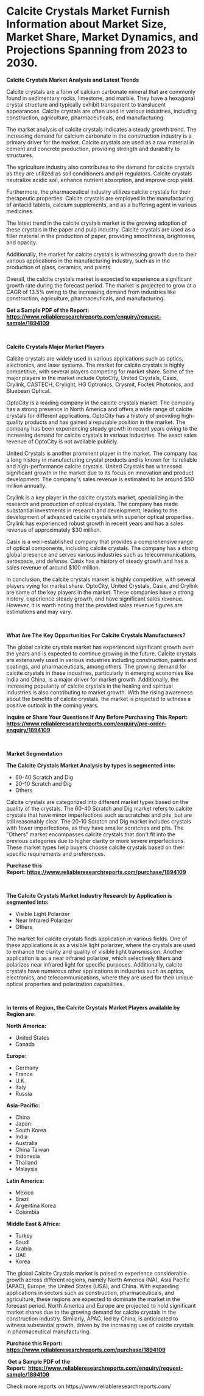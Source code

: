 <p><h1>Calcite Crystals Market Furnish Information about Market Size, Market Share, Market Dynamics, and Projections Spanning from 2023 to 2030.</h1></p><p><strong>Calcite Crystals Market Analysis and Latest Trends</strong></p>
<p><p>Calcite crystals are a form of calcium carbonate mineral that are commonly found in sedimentary rocks, limestone, and marble. They have a hexagonal crystal structure and typically exhibit transparent to translucent appearances. Calcite crystals are often used in various industries, including construction, agriculture, pharmaceuticals, and manufacturing.</p><p>The market analysis of calcite crystals indicates a steady growth trend. The increasing demand for calcium carbonate in the construction industry is a primary driver for the market. Calcite crystals are used as a raw material in cement and concrete production, providing strength and durability to structures.</p><p>The agriculture industry also contributes to the demand for calcite crystals as they are utilized as soil conditioners and pH regulators. Calcite crystals neutralize acidic soil, enhance nutrient absorption, and improve crop yield.</p><p>Furthermore, the pharmaceutical industry utilizes calcite crystals for their therapeutic properties. Calcite crystals are employed in the manufacturing of antacid tablets, calcium supplements, and as a buffering agent in various medicines.</p><p>The latest trend in the calcite crystals market is the growing adoption of these crystals in the paper and pulp industry. Calcite crystals are used as a filler material in the production of paper, providing smoothness, brightness, and opacity.</p><p>Additionally, the market for calcite crystals is witnessing growth due to their various applications in the manufacturing industry, such as in the production of glass, ceramics, and paints.</p><p>Overall, the calcite crystals market is expected to experience a significant growth rate during the forecast period. The market is projected to grow at a CAGR of 13.5% owing to the increasing demand from industries like construction, agriculture, pharmaceuticals, and manufacturing.</p></p>
<p><strong>Get a Sample PDF of the Report:&nbsp; <a href="https://www.reliableresearchreports.com/enquiry/request-sample/1894109">https://www.reliableresearchreports.com/enquiry/request-sample/1894109</a></strong></p>
<p>&nbsp;</p>
<p><strong>Calcite Crystals Major Market Players</strong></p>
<p><p>Calcite crystals are widely used in various applications such as optics, electronics, and laser systems. The market for calcite crystals is highly competitive, with several players competing for market share. Some of the major players in the market include OptoCity, United Crystals, Casix, Crylink, CASTECH, Crylight, HG Optronics, Crysmit, Foctek Photonics, and Bluebean Optical.</p><p>OptoCity is a leading company in the calcite crystals market. The company has a strong presence in North America and offers a wide range of calcite crystals for different applications. OptoCity has a history of providing high-quality products and has gained a reputable position in the market. The company has been experiencing steady growth in recent years owing to the increasing demand for calcite crystals in various industries. The exact sales revenue of OptoCity is not available publicly.</p><p>United Crystals is another prominent player in the market. The company has a long history in manufacturing crystal products and is known for its reliable and high-performance calcite crystals. United Crystals has witnessed significant growth in the market due to its focus on innovation and product development. The company's sales revenue is estimated to be around $50 million annually.</p><p>Crylink is a key player in the calcite crystals market, specializing in the research and production of optical crystals. The company has made substantial investments in research and development, leading to the development of advanced calcite crystals with superior optical properties. Crylink has experienced robust growth in recent years and has a sales revenue of approximately $30 million.</p><p>Casix is a well-established company that provides a comprehensive range of optical components, including calcite crystals. The company has a strong global presence and serves various industries such as telecommunications, aerospace, and defense. Casix has a history of steady growth and has a sales revenue of around $100 million.</p><p>In conclusion, the calcite crystals market is highly competitive, with several players vying for market share. OptoCity, United Crystals, Casix, and Crylink are some of the key players in the market. These companies have a strong history, experience steady growth, and have significant sales revenue. However, it is worth noting that the provided sales revenue figures are estimations and may vary.</p></p>
<p>&nbsp;</p>
<p><strong>What Are The Key Opportunities For Calcite Crystals Manufacturers?</strong></p>
<p><p>The global calcite crystals market has experienced significant growth over the years and is expected to continue growing in the future. Calcite crystals are extensively used in various industries including construction, paints and coatings, and pharmaceuticals, among others. The growing demand for calcite crystals in these industries, particularly in emerging economies like India and China, is a major driver for market growth. Additionally, the increasing popularity of calcite crystals in the healing and spiritual industries is also contributing to market growth. With the rising awareness about the benefits of calcite crystals, the market is projected to witness a positive outlook in the coming years.</p></p>
<p><strong>Inquire or Share Your Questions If Any Before Purchasing This Report: <a href="https://www.reliableresearchreports.com/enquiry/pre-order-enquiry/1894109">https://www.reliableresearchreports.com/enquiry/pre-order-enquiry/1894109</a></strong></p>
<p>&nbsp;</p>
<p><strong>Market Segmentation</strong></p>
<p><strong>The Calcite Crystals Market Analysis by types is segmented into:</strong></p>
<p><ul><li>60-40 Scratch and Dig</li><li>20-10 Scratch and Dig</li><li>Others</li></ul></p>
<p><p>Calcite crystals are categorized into different market types based on the quality of the crystals. The 60-40 Scratch and Dig market refers to calcite crystals that have minor imperfections such as scratches and pits, but are still reasonably clear. The 20-10 Scratch and Dig market includes crystals with fewer imperfections, as they have smaller scratches and pits. The "Others" market encompasses calcite crystals that don't fit into the previous categories due to higher clarity or more severe imperfections. These market types help buyers choose calcite crystals based on their specific requirements and preferences.</p></p>
<p><strong>Purchase this Report:&nbsp;<a href="https://www.reliableresearchreports.com/purchase/1894109">https://www.reliableresearchreports.com/purchase/1894109</a></strong></p>
<p>&nbsp;</p>
<p><strong>The Calcite Crystals Market Industry Research by Application is segmented into:</strong></p>
<p><ul><li>Visible Light Polarizer</li><li>Near Infrared Polarizer</li><li>Others</li></ul></p>
<p><p>The market for calcite crystals finds application in various fields. One of these applications is as a visible light polarizer, where the crystals are used to enhance the clarity and quality of visible light transmission. Another application is as a near infrared polarizer, which selectively filters and polarizes near infrared light for specific purposes. Additionally, calcite crystals have numerous other applications in industries such as optics, electronics, and telecommunications, where they are used for their unique optical properties and polarization capabilities.</p></p>
<p>&nbsp;</p>
<p><strong>In terms of Region, the Calcite Crystals Market Players available by Region are:</strong></p>
<p>
    <p> <strong> North America: </strong>
        <ul>
            <li>United States</li>
            <li>Canada</li>
        </ul>
        </p> 
    <p> <strong> Europe: </strong>
        <ul>
            <li>Germany</li>
            <li>France</li>
            <li>U.K.</li>
            <li>Italy</li>
            <li>Russia</li>
        </ul>
        </p> 
    <p> <strong> Asia-Pacific: </strong>
        <ul>
            <li>China</li>
            <li>Japan</li>
            <li>South Korea</li>
            <li>India</li>
            <li>Australia</li>
            <li>China Taiwan</li>
            <li>Indonesia</li>
            <li>Thailand</li>
            <li>Malaysia</li>
        </ul>
        </p> 
    <p> <strong> Latin America: </strong>
        <ul>
            <li>Mexico</li>
            <li>Brazil</li>
            <li>Argentina Korea</li>
            <li>Colombia</li>
        </ul>
        </p> 
    <p> <strong> Middle East & Africa: </strong>
        <ul>
            <li>Turkey</li>
            <li>Saudi</li>
            <li>Arabia</li>
            <li>UAE</li>
            <li>Korea</li>
        </ul>
    </p>
    </p>
<p><p>The global Calcite Crystals market is poised to experience considerable growth across different regions, namely North America (NA), Asia Pacific (APAC), Europe, the United States (USA), and China. With expanding applications in sectors such as construction, pharmaceuticals, and agriculture, these regions are expected to dominate the market in the forecast period. North America and Europe are projected to hold significant market shares due to the growing demand for calcite crystals in the construction industry. Similarly, APAC, led by China, is anticipated to witness substantial growth, driven by the increasing use of calcite crystals in pharmaceutical manufacturing.</p></p>
<p><strong>Purchase this Report: <a href="https://www.reliableresearchreports.com/purchase/1894109">https://www.reliableresearchreports.com/purchase/1894109</a></strong></p>
<p>&nbsp;<strong>Get a Sample PDF of the Report:&nbsp;&nbsp;<a href="https://www.reliableresearchreports.com/enquiry/request-sample/1894109">https://www.reliableresearchreports.com/enquiry/request-sample/1894109</a></strong></p>
<p><strong></strong></p>
<p>Check more reports on https://www.reliableresearchreports.com/</p>